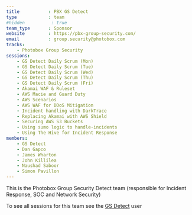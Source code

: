 ```yaml
---
title           : PBX GS Detect
type            : team
#hidden          : true
team_type       : Sponsor
website         : https://pbx-group-security.com/
email           : group.security@photobox.com
tracks:
    - Photobox Group Security
sessions:
    - GS Detect Daily Scrum (Mon)
    - GS Detect Daily Scrum (Tue)
    - GS Detect Daily Scrum (Wed)
    - GS Detect Daily Scrum (Thu)
    - GS Detect Daily Scrum (Fri)
    - Akamai WAF & Ruleset
    - AWS Macie and Guard Duty
    - AWS Scenarios
    - AWS WAF for DDoS Mitigation
    - Incident handling with DarkTrace
    - Replacing Akamai with AWS Shield
    - Securing AWS S3 Buckets
    - Using sumo logic to handle-incidents
    - Using The Hive for Incident Response
members:
    - GS Detect
    - Dan Gapco
    - James Wharton
    - John Killilea
    - Naushad Saboor
    - Simon Pavillon
---
```



This is the Photobox Group Security Detect team (responsible for
Incident Response, SOC and Network Security)

To see all sessions for this team see the [GS Detect](/teams/pbx-gs/gs-detect/user/) user